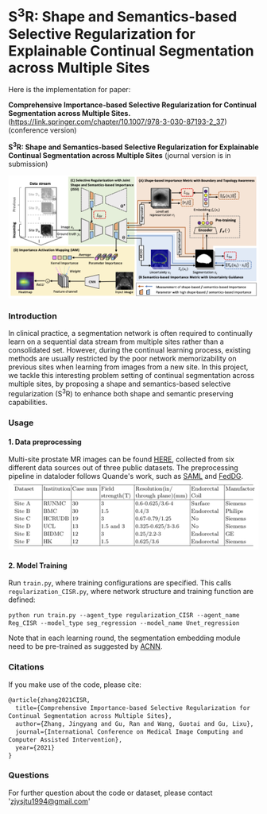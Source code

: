 # S<sup>3</sup>R: Shape and Semantics-based Selective Regularization for Explainable Continual Segmentation across Multiple Sites

Here is the implementation for paper:

**Comprehensive Importance-based Selective Regularization for Continual Segmentation across Multiple Sites.** (https://link.springer.com/chapter/10.1007/978-3-030-87193-2_37) (conference version)

**S<sup>3</sup>R: Shape and Semantics-based Selective Regularization for Explainable Continual Segmentation across Multiple Sites** (journal version is in submission)

![overview](fig/overview_journal.png)

### Introduction

In clinical practice, a segmentation network is often required to continually learn on a sequential data stream from multiple sites rather than a consolidated set.
However, during the continual learning process, existing methods are usually restricted by the poor network memorizability on previous sites when learning from images from a new site.
In this project, we tackle this interesting problem setting of continual segmentation across multiple sites, by proposing a shape and semantics-based selective regularization (S<sup>3</sup>R) to enhance both shape and semantic preserving capabilities.

### Usage

#### 1. Data preprocessing
Multi-site prostate MR images can be found [HERE](https://liuquande.github.io/SAML/), collected from six different data sources out of three public datasets. 
The preprocessing pipeline in dataloder follows Quande's work, such as [SAML](https://github.com/liuquande/SAML) and [FedDG](https://github.com/liuquande/FedDG-ELCFS).
![data](fig/img.png)

#### 2. Model Training
Run `train.py`, where training configurations are specified. 
This calls `regularization_CISR.py`, where network structure and training function are defined:
```
python run train.py --agent_type regularization_CISR --agent_name Reg_CISR --model_type seg_regression --model_name Unet_regression
```
Note that in each learning round, the segmentation embedding module need to be pre-trained as suggested by [ACNN](https://ieeexplore.ieee.org/abstract/document/8051114). 

### Citations
If you make use of the code, please cite:
```
@article{zhang2021CISR,
  title={Comprehensive Importance-based Selective Regularization for Continual Segmentation across Multiple Sites},
  author={Zhang, Jingyang and Gu, Ran and Wang, Guotai and Gu, Lixu},
  journal={International Conference on Medical Image Computing and Computer Assisted Intervention},
  year={2021}
}
```

### Questions
For further question about the code or dataset, please contact 'zjysjtu1994@gmail.com'
